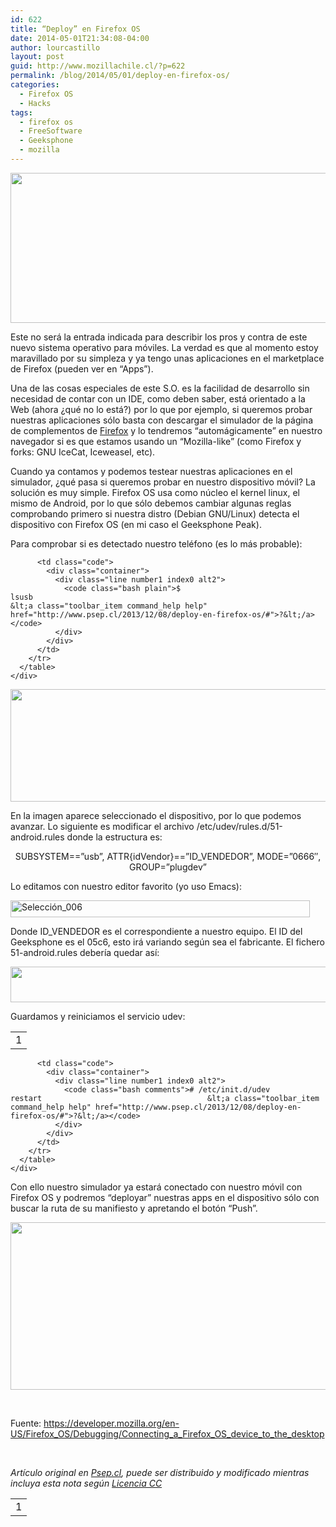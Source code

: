 ```yaml
---
id: 622
title: “Deploy” en Firefox OS
date: 2014-05-01T21:34:08-04:00
author: lourcastillo
layout: post
guid: http://www.mozillachile.cl/?p=622
permalink: /blog/2014/05/01/deploy-en-firefox-os/
categories:
  - Firefox OS
  - Hacks
tags:
  - firefox os
  - FreeSoftware
  - Geeksphone
  - mozilla
---
```

<div class="entry-content">
  <p>
    <img class="aligncenter size-full wp-image-898" src="http://www.psep.cl/wp-content/uploads/2013/12/Seleccion_008.png" alt="" width="552" height="240" />
  </p>
  
  <p>
    Este no será la entrada indicada para describir los pros y contra de este nuevo sistema operativo para móviles. La verdad es que al momento estoy maravillado por su simpleza y ya tengo unas aplicaciones en el marketplace de Firefox (pueden ver en “Apps”).
  </p>
  
  <p>
    <!--more-->
  </p>
  
  <p>
    <span id="more-897"></span>Una de las cosas especiales de este S.O. es la facilidad de desarrollo sin necesidad de contar con un IDE, como deben saber, está orientado a la Web (ahora ¿qué no lo está?) por lo que por ejemplo, si queremos probar nuestras aplicaciones sólo basta con descargar el simulador de la página de complementos de <a href="https://addons.mozilla.org/es/firefox/addon/firefox-os-simulator/" target="_blank">Firefox</a> y lo tendremos “automágicamente” en nuestro navegador si es que estamos usando un “Mozilla-like” (como Firefox y forks: GNU IceCat, Iceweasel, etc).
  </p>
  
  <p>
    Cuando ya contamos y podemos testear nuestras aplicaciones en el simulador, ¿qué pasa si queremos probar en nuestro dispositivo móvil? La solución es muy simple. Firefox OS usa como núcleo el kernel linux, el mismo de Android, por lo que sólo debemos cambiar algunas reglas comprobando primero si nuestra distro (Debian GNU/Linux) detecta el dispositivo con Firefox OS (en mi caso el Geeksphone Peak).
  </p>
  
  <p>
    Para comprobar si es detectado nuestro teléfono (es lo más probable):
  </p>
  
  <div>
    <div id="highlighter_113483" class="syntaxhighlighter notranslate bash">
      <table border="0" cellspacing="0" cellpadding="0">
        <tr>
          <td class="gutter">
            <div class="line number1 index0 alt2">
              1
            </div>
          </td>
          
          <td class="code">
            <div class="container">
              <div class="line number1 index0 alt2">
                <code class="bash plain">$ lsusb                                                                   &lt;a class="toolbar_item command_help help" href="http://www.psep.cl/2013/12/08/deploy-en-firefox-os/#">?&lt;/a></code>
              </div>
            </div>
          </td>
        </tr>
      </table>
    </div>
  </div>
  
  <p>
    <img class="aligncenter size-full wp-image-900" src="http://www.psep.cl/wp-content/uploads/2013/12/Seleccion_005.png" alt="" width="603" height="180" />
  </p>
  
  <p>
    En la imagen aparece seleccionado el dispositivo, por lo que podemos avanzar. Lo siguiente es modificar el archivo /etc/udev/rules.d/51-android.rules donde la estructura es:
  </p>
  
  <p style="text-align: center">
    SUBSYSTEM==”usb”, ATTR{idVendor}==”ID_VENDEDOR”, MODE=”0666″, GROUP=”plugdev”
  </p>
  
  <p>
    Lo editamos con nuestro editor favorito (yo uso Emacs):
  </p>
  
  <p>
    <img class="aligncenter size-full wp-image-901" src="http://www.psep.cl/wp-content/uploads/2013/12/Seleccion_006.png" alt="Selección_006" width="479" height="27" />
  </p>
  
  <p>
    Donde ID_VENDEDOR es el correspondiente a nuestro equipo. El ID del Geeksphone es el 05c6, esto irá variando según sea el fabricante. El fichero 51-android.rules debería quedar así:
  </p>
  
  <p>
    <img class="aligncenter size-full wp-image-902" src="http://www.psep.cl/wp-content/uploads/2013/12/Seleccion_007.png" alt="" width="593" height="57" />
  </p>
  
  <p>
    Guardamos y reiniciamos el servicio udev:
  </p>
  
  <div>
    <div id="highlighter_18040" class="syntaxhighlighter notranslate bash">
      <table border="0" cellspacing="0" cellpadding="0">
        <tr>
          <td class="gutter">
            <div class="line number1 index0 alt2">
              1
            </div>
          </td>
          
          <td class="code">
            <div class="container">
              <div class="line number1 index0 alt2">
                <code class="bash comments"># /etc/init.d/udev restart                                     &lt;a class="toolbar_item command_help help" href="http://www.psep.cl/2013/12/08/deploy-en-firefox-os/#">?&lt;/a></code>
              </div>
            </div>
          </td>
        </tr>
      </table>
    </div>
  </div>
  
  <p>
    Con ello nuestro simulador ya estará conectado con nuestro móvil con Firefox OS y podremos “deployar” nuestras apps en el dispositivo sólo con buscar la ruta de su manifiesto y apretando el botón “Push”.
  </p>
  
  <p>
    <img class="size-full wp-image-903 aligncenter" src="http://www.psep.cl/wp-content/uploads/2013/12/Seleccion_009.png" alt="" width="641" height="268" />
  </p>
  
  <p>
    &nbsp;
  </p>
  
  <p>
    Fuente: <a href="https://developer.mozilla.org/en-US/Firefox_OS/Debugging/Connecting_a_Firefox_OS_device_to_the_desktop" target="_blank">https://developer.mozilla.org/en-US/Firefox_OS/Debugging/Connecting_a_Firefox_OS_device_to_the_desktop</a>
  </p>
  
  <p>
    &nbsp;
  </p>
  
  <p>
    <em>Artículo original en <a title="&quot;Deploy&quot; en Firefox OS - Psep.cl" href="http://www.psep.cl/2013/12/08/deploy-en-firefox-os/" target="_blank">Psep.cl</a>, puede ser distribuido y modificado mientras incluya esta nota según <a title="CC BY-SA 3.0" href="http://creativecommons.org/licenses/by-sa/3.0/cl/" target="_blank">Licencia CC</a></em>
  </p>
</div>
